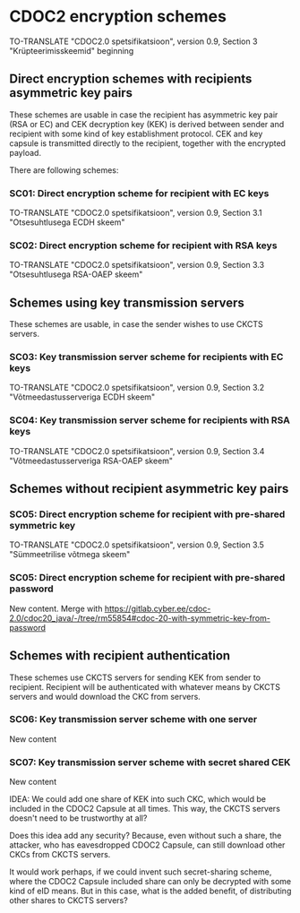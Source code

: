 <!-- Title: 04. CDOC2 encryption schemes -->

# CDOC2 encryption schemes

<!-- Include: ac:toc -->

TO-TRANSLATE "CDOC2.0 spetsifikatsioon", version 0.9, Section 3 "Krüpteerimisskeemid" beginning

## Direct encryption schemes with recipients asymmetric key pairs

These schemes are usable in case the recipient has asymmetric key pair (RSA or EC) and CEK decryption key (KEK) is derived between sender and recipient with some kind of key establishment protocol. CEK and key capsule is transmitted directly to the recipient, together with the encrypted payload.

There are following schemes:

### SC01: Direct encryption scheme for recipient with EC keys

TO-TRANSLATE "CDOC2.0 spetsifikatsioon", version 0.9, Section 3.1 "Otsesuhtlusega ECDH skeem"

### SC02: Direct encryption scheme for recipient with RSA keys

TO-TRANSLATE "CDOC2.0 spetsifikatsioon", version 0.9, Section 3.3 "Otsesuhtlusega RSA-OAEP skeem"

## Schemes using key transmission servers

These schemes are usable, in case the sender wishes to use CKCTS servers.

### SC03: Key transmission server scheme for recipients with EC keys

TO-TRANSLATE "CDOC2.0 spetsifikatsioon", version 0.9, Section 3.2 "Võtmeedastusserveriga ECDH skeem"

### SC04: Key transmission server scheme for recipients with RSA keys

TO-TRANSLATE "CDOC2.0 spetsifikatsioon", version 0.9, Section 3.4 "Võtmeedastusserveriga RSA-OAEP skeem"

## Schemes without recipient asymmetric key pairs

### SC05: Direct encryption scheme for recipient with pre-shared symmetric key

TO-TRANSLATE "CDOC2.0 spetsifikatsioon", version 0.9, Section 3.5 "Sümmeetrilise võtmega skeem"

### SC05: Direct encryption scheme for recipient with pre-shared password

New content. Merge with <https://gitlab.cyber.ee/cdoc-2.0/cdoc20_java/-/tree/rm55854#cdoc-20-with-symmetric-key-from-password>

## Schemes with recipient authentication

These schemes use CKCTS servers for sending KEK from sender to recipient. Recipient will be authenticated with whatever means by CKCTS servers and would download the CKC from servers.

### SC06: Key transmission server scheme with one server

New content

### SC07: Key transmission server scheme with secret shared CEK

New content

IDEA: We could add one share of KEK into such CKC, which would be included in the CDOC2 Capsule at all times. This way, the CKCTS servers doesn't need to be trustworthy at all?

Does this idea add any security? Because, even without such a share, the attacker, who has eavesdropped CDOC2 Capsule, can still download other CKCs from CKCTS servers.

It would work perhaps, if we could invent such secret-sharing scheme, where the CDOC2 Capsule included share can only be decrypted with some kind of eID means. But in this case, what is the added benefit, of distributing other shares to CKCTS servers?
